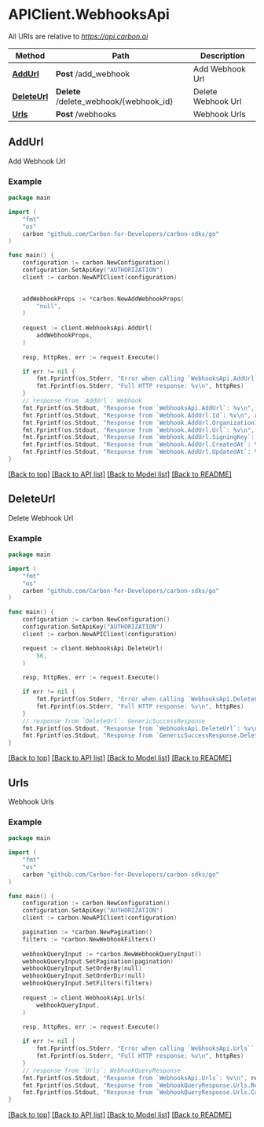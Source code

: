 # APIClient.WebhooksApi

All URIs are relative to *https://api.carbon.ai*

Method | Path | Description
------------- | ------------- | -------------
[**AddUrl**](WebhooksApi.md#AddUrl) | **Post** /add_webhook | Add Webhook Url
[**DeleteUrl**](WebhooksApi.md#DeleteUrl) | **Delete** /delete_webhook/{webhook_id} | Delete Webhook Url
[**Urls**](WebhooksApi.md#Urls) | **Post** /webhooks | Webhook Urls



## AddUrl

Add Webhook Url

### Example

```go
package main

import (
    "fmt"
    "os"
    carbon "github.com/Carbon-for-Developers/carbon-sdks/go"
)

func main() {
    configuration := carbon.NewConfiguration()
    configuration.SetApiKey("AUTHORIZATION")
    client := carbon.NewAPIClient(configuration)

    
    addWebhookProps := *carbon.NewAddWebhookProps(
        "null",
    )
    
    request := client.WebhooksApi.AddUrl(
        addWebhookProps,
    )
    
    resp, httpRes, err := request.Execute()

    if err != nil {
        fmt.Fprintf(os.Stderr, "Error when calling `WebhooksApi.AddUrl``: %v\n", err)
        fmt.Fprintf(os.Stderr, "Full HTTP response: %v\n", httpRes)
    }
    // response from `AddUrl`: Webhook
    fmt.Fprintf(os.Stdout, "Response from `WebhooksApi.AddUrl`: %v\n", resp)
    fmt.Fprintf(os.Stdout, "Response from `Webhook.AddUrl.Id`: %v\n", resp.Id)
    fmt.Fprintf(os.Stdout, "Response from `Webhook.AddUrl.OrganizationId`: %v\n", resp.OrganizationId)
    fmt.Fprintf(os.Stdout, "Response from `Webhook.AddUrl.Url`: %v\n", resp.Url)
    fmt.Fprintf(os.Stdout, "Response from `Webhook.AddUrl.SigningKey`: %v\n", resp.SigningKey)
    fmt.Fprintf(os.Stdout, "Response from `Webhook.AddUrl.CreatedAt`: %v\n", resp.CreatedAt)
    fmt.Fprintf(os.Stdout, "Response from `Webhook.AddUrl.UpdatedAt`: %v\n", resp.UpdatedAt)
}
```

[[Back to top]](#) [[Back to API list]](../README.md#documentation-for-api-endpoints)
[[Back to Model list]](../README.md#documentation-for-models)
[[Back to README]](../README.md)


## DeleteUrl

Delete Webhook Url

### Example

```go
package main

import (
    "fmt"
    "os"
    carbon "github.com/Carbon-for-Developers/carbon-sdks/go"
)

func main() {
    configuration := carbon.NewConfiguration()
    configuration.SetApiKey("AUTHORIZATION")
    client := carbon.NewAPIClient(configuration)

    request := client.WebhooksApi.DeleteUrl(
        56,
    )
    
    resp, httpRes, err := request.Execute()

    if err != nil {
        fmt.Fprintf(os.Stderr, "Error when calling `WebhooksApi.DeleteUrl``: %v\n", err)
        fmt.Fprintf(os.Stderr, "Full HTTP response: %v\n", httpRes)
    }
    // response from `DeleteUrl`: GenericSuccessResponse
    fmt.Fprintf(os.Stdout, "Response from `WebhooksApi.DeleteUrl`: %v\n", resp)
    fmt.Fprintf(os.Stdout, "Response from `GenericSuccessResponse.DeleteUrl.Success`: %v\n", resp.Success)
}
```

[[Back to top]](#) [[Back to API list]](../README.md#documentation-for-api-endpoints)
[[Back to Model list]](../README.md#documentation-for-models)
[[Back to README]](../README.md)


## Urls

Webhook Urls

### Example

```go
package main

import (
    "fmt"
    "os"
    carbon "github.com/Carbon-for-Developers/carbon-sdks/go"
)

func main() {
    configuration := carbon.NewConfiguration()
    configuration.SetApiKey("AUTHORIZATION")
    client := carbon.NewAPIClient(configuration)

    pagination := *carbon.NewPagination()
    filters := *carbon.NewWebhookFilters()
    
    webhookQueryInput := *carbon.NewWebhookQueryInput()
    webhookQueryInput.SetPagination(pagination)
    webhookQueryInput.SetOrderBy(null)
    webhookQueryInput.SetOrderDir(null)
    webhookQueryInput.SetFilters(filters)
    
    request := client.WebhooksApi.Urls(
        webhookQueryInput,
    )
    
    resp, httpRes, err := request.Execute()

    if err != nil {
        fmt.Fprintf(os.Stderr, "Error when calling `WebhooksApi.Urls``: %v\n", err)
        fmt.Fprintf(os.Stderr, "Full HTTP response: %v\n", httpRes)
    }
    // response from `Urls`: WebhookQueryResponse
    fmt.Fprintf(os.Stdout, "Response from `WebhooksApi.Urls`: %v\n", resp)
    fmt.Fprintf(os.Stdout, "Response from `WebhookQueryResponse.Urls.Results`: %v\n", resp.Results)
    fmt.Fprintf(os.Stdout, "Response from `WebhookQueryResponse.Urls.Count`: %v\n", resp.Count)
}
```

[[Back to top]](#) [[Back to API list]](../README.md#documentation-for-api-endpoints)
[[Back to Model list]](../README.md#documentation-for-models)
[[Back to README]](../README.md)

